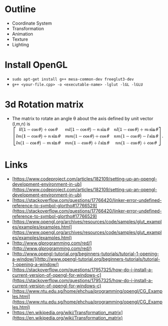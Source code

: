 # Outline
* Coordinate System
* Transformation
* Animation
* Texture
* Lighting

# Install OpenGL
* `sudo apt-get install g++ mesa-common-dev freeglut3-dev`
* `g++ <your-file.cpp> -o <executable-name> -lglut -lGL -lGLU`

# 3d Rotation matrix
* The matrix to rotate an angle θ about the axis defined by unit vector (l,m,n) is ![](./3d-rotation-matrix.svg)

# Links
* [https://www.codeproject.com/articles/182109/setting-up-an-opengl-development-environment-in-ub](https://www.codeproject.com/articles/182109/setting-up-an-opengl-development-environment-in-ub)
* [https://stackoverflow.com/questions/17766420/linker-error-undefined-reference-to-symbol-glortho#17766529](https://stackoverflow.com/questions/17766420/linker-error-undefined-reference-to-symbol-glortho#17766529)
* [https://www.opengl.org/archives/resources/code/samples/glut_examples/examples/examples.html](https://www.opengl.org/archives/resources/code/samples/glut_examples/examples/examples.html)
* [http://www.glprogramming.com/red/](http://www.glprogramming.com/red/)
* [http://www.opengl-tutorial.org/beginners-tutorials/tutorial-1-opening-a-window/](http://www.opengl-tutorial.org/beginners-tutorials/tutorial-1-opening-a-window/)
* [https://stackoverflow.com/questions/17957325/how-do-i-install-a-current-version-of-opengl-for-windows-c](https://stackoverflow.com/questions/17957325/how-do-i-install-a-current-version-of-opengl-for-windows-c)
* [https://www.ntu.edu.sg/home/ehchua/programming/opengl/CG_Examples.html](https://www.ntu.edu.sg/home/ehchua/programming/opengl/CG_Examples.html)
* [https://en.wikipedia.org/wiki/Transformation_matrix](https://en.wikipedia.org/wiki/Transformation_matrix)
